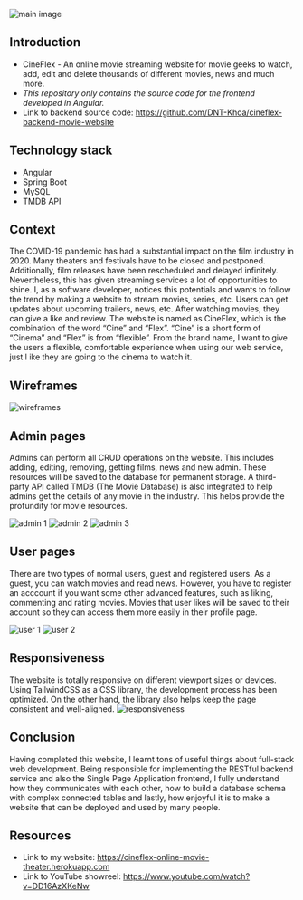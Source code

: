 ![main image](https://res.cloudinary.com/dkggp2lec/image/upload/v1621222093/Khoa%27s%20Portfolio%20/CineFlex/CineFlex_Header_Image_cdjbuh.png)
## Introduction
- CineFlex - An online movie streaming website for movie geeks to watch, add, edit and delete thousands of different movies, news and much more.
- *This repository only contains the source code for the frontend developed in Angular.*
- Link to backend source code: https://github.com/DNT-Khoa/cineflex-backend-movie-website 

## Technology stack
- Angular 
- Spring Boot
- MySQL
- TMDB API


## Context
The COVID-19 pandemic has had a substantial impact on the film industry in 2020. Many theaters and festivals have to be closed and postponed. Additionally, film releases have been rescheduled and delayed infinitely. Nevertheless, this has given streaming services a lot of opportunities to shine. I, as a software developer, notices this potentials and wants to follow the trend by making a website to stream movies, series, etc. Users can get updates about upcoming trailers, news, etc. After watching movies, they can give a like and review. The website is named as CineFlex, which is the combination of the word “Cine” and “Flex”. “Cine” is a short form of “Cinema” and “Flex” is from “flexible”. From the brand name, I want to give the users a flexible, comfortable experience when using our web service, just l ike they are going to the cinema to watch it.

## Wireframes
![wireframes](https://res.cloudinary.com/dkggp2lec/image/upload/v1621389686/Khoa%27s%20Portfolio%20/CineFlex/cineflex_another_wgnqsp.png)

## Admin pages
Admins can perform all CRUD operations on the website. This includes adding, editing, removing, getting films, news and new admin. These resources will be saved to the database for permanent storage. A third-party API called TMDB (The Movie Database) is also integrated to help admins get the details of any movie in the industry. This helps provide the profundity for movie resources.

![admin 1](https://res.cloudinary.com/dkggp2lec/image/upload/v1621389747/Khoa%27s%20Portfolio%20/CineFlex/CineFlex_10_mqb3fd.png)
![admin 2](https://res.cloudinary.com/dkggp2lec/image/upload/v1621389746/Khoa%27s%20Portfolio%20/CineFlex/CineFlex_11_z9bm6n.png)
![admin 3](https://res.cloudinary.com/dkggp2lec/image/upload/v1621389746/Khoa%27s%20Portfolio%20/CineFlex/CineFlex_8_mlwucq.png)

## User pages
There are two types of normal users, guest and registered users. As a guest, you can watch movies and read news. However, you have to register an acccount if you want some other advanced features, such as liking, commenting and rating movies. Movies that user likes will be saved to their account so they can access them more easily in their profile page.

![user 1](https://res.cloudinary.com/dkggp2lec/image/upload/v1621389749/Khoa%27s%20Portfolio%20/CineFlex/CineFlex_4_nif3jv.png)
![user 2](https://res.cloudinary.com/dkggp2lec/image/upload/v1621389749/Khoa%27s%20Portfolio%20/CineFlex/CineFlex_1_wlxto0.png)

## Responsiveness
The website is totally responsive on different viewport sizes or devices. Using TailwindCSS as a CSS library, the development process has been optimized. On the other hand, the library also helps keep the page consistent and well-aligned.
![responsiveness](https://res.cloudinary.com/dkggp2lec/image/upload/v1621390630/Khoa%27s%20Portfolio%20/CineFlex/Group_37_ikjnxf.png)

## Conclusion
Having completed this website, I learnt tons of useful things about full-stack web development. Being responsible for implementing the RESTful backend service and also the Single Page Application frontend, I fully understand how they communicates with each other, how to build a database schema with complex connected tables and lastly, how enjoyful it is to make a website that can be deployed and used by many people.

## Resources
- Link to my website: https://cineflex-online-movie-theater.herokuapp.com
- Link to YouTube showreel: https://www.youtube.com/watch?v=DD16AzXKeNw

